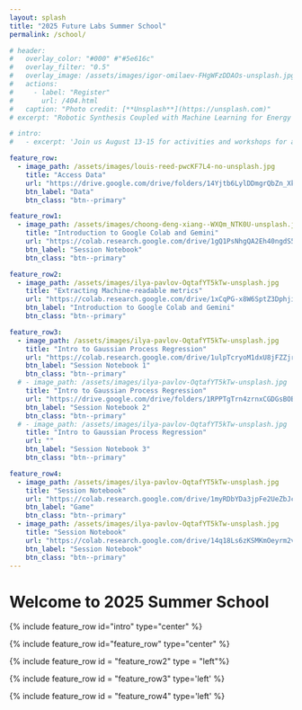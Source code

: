 ```yaml
---
layout: splash
title: "2025 Future Labs Summer School"
permalink: /school/

# header:
#   overlay_color: "#000" #"#5e616c"
#   overlay_filter: "0.5"
#   overlay_image: /assets/images/igor-omilaev-FHgWFzDDAOs-unsplash.jpg
#   actions:
#     - label: "Register"
#       url: /404.html
#   caption: "Photo credit: [**Unsplash**](https://unsplash.com)"
# excerpt: "Robotic Synthesis Coupled with Machine Learning for Energy Materials."

# intro: 
#   - excerpt: 'Join us August 13-15 for activities and workshops for applying Machine Learning to Material Science'

feature_row:
  - image_path: /assets/images/louis-reed-pwcKF7L4-no-unsplash.jpg
    title: "Access Data"
    url: "https://drive.google.com/drive/folders/14Yjtb6LylDDmgrQbZn_Xk6BaclhLDksO?usp=drive_link"
    btn_label: "Data"
    btn_class: "btn--primary"

feature_row1:
  - image_path: /assets/images/choong-deng-xiang--WXQm_NTK0U-unsplash.jpg
    title: "Introduction to Google Colab and Gemini"
    url: "https://colab.research.google.com/drive/1gQ1PsNhgQA2Eh40ngdS5YW-N4_fsWZB3"
    btn_label: "Session Notebook"
    btn_class: "btn--primary"

feature_row2:
  - image_path: /assets/images/ilya-pavlov-OqtafYT5kTw-unsplash.jpg
    title: "Extracting Machine-readable metrics"
    url: "https://colab.research.google.com/drive/1xCqPG-x8W6SptZ3DphjisZchx-yJ6gNo"
    btn_label: "Introduction to Google Colab and Gemini"
    btn_class: "btn--primary"

feature_row3:
  - image_path: /assets/images/ilya-pavlov-OqtafYT5kTw-unsplash.jpg
    title: "Intro to Gaussian Process Regression"
    url: "https://colab.research.google.com/drive/1ulpTcryoM1dxU8jFZZjrk47oML5qucFd"
    btn_label: "Session Notebook 1"
    btn_class: "btn--primary"
  # - image_path: /assets/images/ilya-pavlov-OqtafYT5kTw-unsplash.jpg
    title: "Intro to Gaussian Process Regression"
    url: "https://drive.google.com/drive/folders/1RPPTgTrn4zrnxCGDGsBOB74UJmDJtPrD"
    btn_label: "Session Notebook 2"
    btn_class: "btn--primary"
  # - image_path: /assets/images/ilya-pavlov-OqtafYT5kTw-unsplash.jpg
    title: "Intro to Gaussian Process Regression"
    url: ""
    btn_label: "Session Notebook 3"
    btn_class: "btn--primary"

feature_row4:
  - image_path: /assets/images/ilya-pavlov-OqtafYT5kTw-unsplash.jpg
    title: "Session Notebook"
    url: "https://colab.research.google.com/drive/1myRDbYDa3jpFe2UeZbJcL53v7RrE8E5I"
    btn_label: "Game"
    btn_class: "btn--primary"
  - image_path: /assets/images/ilya-pavlov-OqtafYT5kTw-unsplash.jpg
    title: "Session Notebook"
    url: "https://colab.research.google.com/drive/14q18Ls6zKSMKmOeyrm2vBpROWCa_WELf"
    btn_label: "Session Notebook"
    btn_class: "btn--primary"
---
```

# Welcome to 2025 Summer School


{% include feature_row id="intro" type="center" %} 

{% include feature_row id="feature_row" type="center" %} 

{% include feature_row id = "feature_row2" type = "left"%}

{% include feature_row id = "feature_row3" type='left' %}

{% include feature_row id = "feature_row4" type='left' %}


<!-- {% include feature_row id="feature_row4" type="center" %} One of the placeholders can be reading materials (not sure how to call it) but it can provide links to Shijing/my papers;-->


<!-- 
another placeholder can be info about preparing for the summer school/ good to know. here we will add safety information, min. PPE
another placeholder can be data that we generate during the summer school and openly share through the website
another placeholder can be codes that we share as part of the summer school -->

<!-- 
{% include feature_row id="feature_row2" type="left" %}

{% include feature_row id="feature_row3" type="right" %} -->

